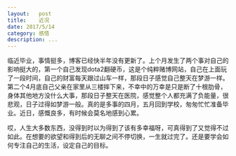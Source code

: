 ```yaml
---
layout:   post
title:    近况
date: 2017/5/14
category: 感悟
description: ...
---
```

临近毕业，事情挺多，博客已经快半年没有更新了。上个月发生了两个事对自己的影响挺大的，第一个自己发现dota2翻硬币，这是个纯粹赌博网站，自己在上面玩了一段时间，自己的财富每天跟过山车一样，那段日子感觉自己整天在梦游一样。第二个4月底自己父亲在家里从三楼摔下来，不幸中的万幸是只是断了十根肋骨，身体其他地方没什么大事，那段日子整天在医院，感觉整个人都充满了负能量，很悲观，日子过得如梦游一般。真的是多事的四月，五月回到学校，匆匆忙忙准备毕业。近日，感慨良多，有时候会莫名地感到心累。

哎，人生大多数东西，没得到时以为得到了该有多幸福呀，可真得到了又觉得不过如此。在想要的欲望和得到后的无聊之间不停切换，一生就过完了。还是要学会如何专注自己的生活，设定自己的目标。
